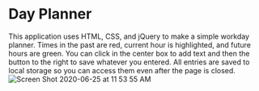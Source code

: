 # Day Planner

This application uses HTML, CSS, and jQuery to make a simple workday planner. Times in the past are red, current hour is highlighted, and future hours are green. You can click in the center box to add text and then the button to the right to save whatever you entered. All entries are saved to local storage so you can access them even after the page is closed.
![Screen Shot 2020-06-25 at 11 53 55 AM](https://user-images.githubusercontent.com/64652517/85818714-54b21100-b73f-11ea-9ba2-9b11fcf34f53.png)
